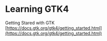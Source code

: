# Learning GTK4

Getting Stared with GTK  
[https://docs.gtk.org/gtk4/getting_started.html](https://docs.gtk.org/gtk4/getting_started.html)

